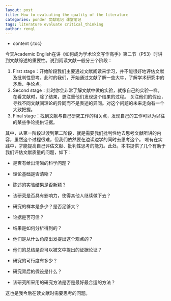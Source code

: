 ```yaml
---
layout: post
title: How to evaluating the quality of the literature
categories: ponder 文献笔记 课堂笔记
tags: literature evaluate critical_thinking
author: renql
---
```


* content
{:toc}

今天Academic English在讲《如何成为学术论文写作高手》第二节（P53）时讲到文献综述的重要性。说到阅读文献一般分三个阶段：   
1. First stage：开始阶段我们主要通过文献阅读来学习，并不能很好地评估文献及批判性思考。此时的我们，开始通过文献了解一些大牛，了解学术研究中的矛盾、争论点。   
2. Second stage：此时你会非常了解文献中做的实验，就像自己的实验一样。在看文献时，除了结果，更注重他们发现这个结果的过程。
关注他们的假设，寻找不同文献间理论的异同而不是表述的异同。对这个问题的未来走向有一个大致把握。  
3. Final stage：找到文献与自己研究工作的相关点，发现自己的工作可以为以往的某些争论提供证据。

其中，从第一阶段过渡到第二阶段，就是需要我们批判性地去思考文献所讲的内容，虽然这个过程很难，但我们依然要在边读边学的同时去思考这个。
唯有在实践中，才能提高自己评估文献、批判性思考的能力。此处，本书提供了几个有助于我们评估文献质量的问题，如下：    
- 是否有给出清晰的科学问题？   
- 理论基础是否清晰？
- 陈述的实验结果是否新颖？   
- 该研究是否具有影响力，使得其他人继续做下去？  

- 研究的样本是多少？是否足够大？  
- 论据是否可信？  
- 结果是如何分析得到的？  
- 他们是从什么角度出发提出这个观点的？  
- 他们的总结是否可以被文中提出的证据论证？  
- 研究的可行度有多少？   
- 研究背后的假设是什么？   
- 该研究所采用的研究方法是否是最好最合适的方法？  

这也是我今后在读文献时需要思考的问题。
